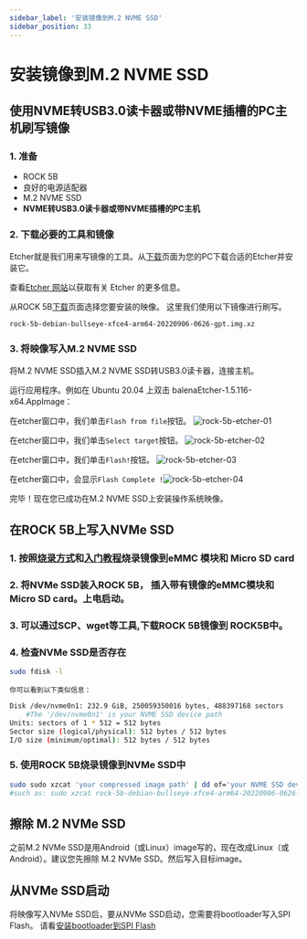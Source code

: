 ```yaml
---
sidebar_label: '安装镜像到M.2 NVME SSD'
sidebar_position: 33
---
```


# 安装镜像到M.2 NVME SSD

## 使用NVME转USB3.0读卡器或带NVME插槽的PC主机刷写镜像

### 1. 准备

- ROCK 5B
- 良好的电源适配器
- M.2 NVME SSD
- **NVME转USB3.0读卡器或带NVME插槽的PC主机**

### 2. 下载必要的工具和镜像

Etcher就是我们用来写镜像的工具。从[下载](https://www.balena.io/etcher#download-etcher)页面为您的PC下载合适的Etcher并安装它。

查看[Etcher 网站](https://www.balena.io/etcher)以获取有关 Etcher 的更多信息。

从ROCK 5B[下载](../../official-images)页面选择您要安装的映像。
这里我们使用以下镜像进行刷写。
```bash
rock-5b-debian-bullseye-xfce4-arm64-20220906-0626-gpt.img.xz
```

### 3. 将映像写入M.2 NVME SSD

将M.2 NVME SSD插入M.2 NVME SSD转USB3.0读卡器，连接主机。

运行应用程序。例如在 Ubuntu 20.04 上双击 balenaEtcher-1.5.116-x64.AppImage：

在etcher窗口中，我们单击`Flash from file`按钮。
![rock-5b-etcher-01](/zh/img/rock5b/rock-5b-etcher-01.png)

在etcher窗口中，我们单击`Select target`按钮。
![rock-5b-etcher-02](/zh/img/rock5b/rock-5b-etcher-02.png)

在etcher窗口中，我们单击`Flash!`按钮。
![rock-5b-etcher-03](/zh/img/rock5b/rock-5b-etcher-03.png)

在etcher窗口中，会显示`Flash Complete
!`![rock-5b-etcher-04](/zh/img/rock5b/rock-5b-etcher-04.png)

完毕！现在您已成功在M.2 NVME SSD上安装操作系统映像。

## 在ROCK 5B上写入NVMe SSD

### 1. 按照[烧录方式](getting_started#flash)和[入门教程](getting_started)烧录镜像到eMMC 模块和 Micro SD card

### 2. 将NVMe SSD装入ROCK 5B， 插入带有镜像的eMMC模块和Micro SD card。上电启动。

### 3. 可以通过SCP、wget等工具,下载ROCK 5B镜像到 ROCK5B中。

### 4. 检查NVMe SSD是否存在
```bash
sudo fdisk -l
```
    你可以看到以下类似信息：
```bash
Disk /dev/nvme0n1: 232.9 GiB, 250059350016 bytes, 488397168 sectors             
    #The '/dev/nvme0n1' is your NVME SSD device path
Units: sectors of 1 * 512 = 512 bytes                                           
Sector size (logical/physical): 512 bytes / 512 bytes                           
I/O size (minimum/optimal): 512 bytes / 512 bytes 
```

### 5. 使用ROCK 5B烧录镜像到NVMe SSD中
```bash
sudo sudo xzcat 'your compressed image path' | dd of='your NVME SSD device path' bs=1M status=progress            
#such as: sudo xzcat rock-5b-debian-bullseye-xfce4-arm64-20220906-0626-gpt.img.xz  | dd of=/dev/nvme0n1 bs=1M status=progress
```

## 擦除 M.2 NVMe SSD

之前M.2 NVMe SSD是用Android（或Linux）image写的，现在改成Linux（或Android）。建议您先擦除 M.2 NVMe SSD。然后写入目标image。

## 从NVMe SSD启动

将映像写入NVMe SSD后，要从NVMe SSD启动，您需要将bootloader写入SPI Flash。
请看[安装bootloader到SPI Flash](../../lowlevel-development/bootloader_spi_flash)
